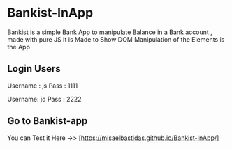 # Bankist-InApp
Bankist is a simple Bank App to manipulate Balance in a Bank account , made with pure JS
It is Made to Show DOM Manipulation of the Elements is the App

## Login Users

 Username : js
 Pass : 1111

 Username: jd
 Pass : 2222
 
 ## Go to Bankist-app
 You can Test it Here ->> [https://misaelbastidas.github.io/Bankist-InApp/]
 
